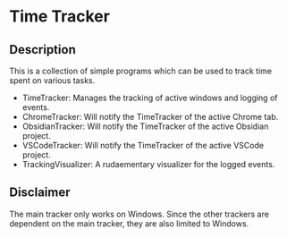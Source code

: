 # Time Tracker

## Description

This is a collection of simple programs which can be used to track time spent on various tasks.

- TimeTracker: Manages the tracking of active windows and logging of events.
- ChromeTracker: Will notify the TimeTracker of the active Chrome tab.
- ObsidianTracker: Will notify the TimeTracker of the active Obsidian project.
- VSCodeTracker: Will notify the TimeTracker of the active VSCode project.
- TrackingVisualizer: A rudaementary visualizer for the logged events.

## Disclaimer
The main tracker only works on Windows. Since the other trackers are dependent on the main tracker, they are also limited to Windows.